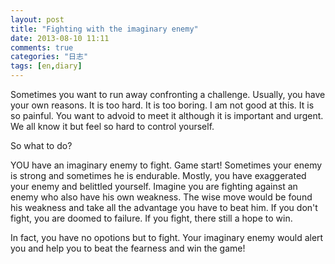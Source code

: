 ```yaml
---
layout: post
title: "Fighting with the imaginary enemy"
date: 2013-08-10 11:11
comments: true
categories: "日志"
tags: [en,diary]
---
```

Sometimes you want to run away confronting a challenge. Usually, you have your own reasons. It is too hard. It is too boring. I am not good at this. It is so painful. You want to advoid to meet it although it is important and urgent. We all know it but feel so hard to control yourself.   

So what to do?  

YOU have an imaginary enemy to fight. Game start! Sometimes your enemy is strong and sometimes he is endurable. Mostly, you have exaggerated your enemy and belittled yourself. Imagine you are fighting against an enemy who also have his own weakness. The wise move would be found his weakness and take all the advantage you have to beat him. If you don't fight, you are doomed to failure. If you fight, there still a hope to win.  

In fact, you have no opotions but to fight. Your imaginary enemy would alert you and help you to beat the fearness and win the game!  